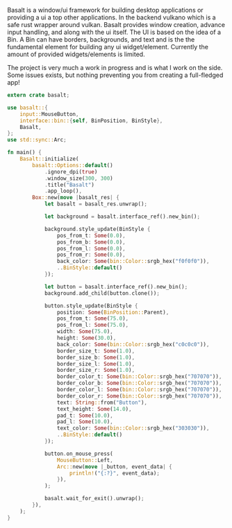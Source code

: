 Basalt is a window/ui framework for building desktop applications or providing a ui a top other applications. In the backend vulkano which is a safe rust wrapper around vulkan. Basalt provides window creation, advance input handling, and along with the ui itself. The UI is based on the idea of a Bin. A Bin can have borders, backgrounds, and text and is the the fundamental element for building any ui widget/element. Currently the amount of provided widgets/elements is limited.

The project is very much a work in progress and is what I work on the side. Some issues exists, but nothing preventing you from creating a full-fledged app!

```rust
extern crate basalt;

use basalt::{
	input::MouseButton,
	interface::bin::{self, BinPosition, BinStyle},
	Basalt,
};
use std::sync::Arc;

fn main() {
	Basalt::initialize(
		basalt::Options::default()
			.ignore_dpi(true)
			.window_size(300, 300)
			.title("Basalt")
			.app_loop(),
		Box::new(move |basalt_res| {
			let basalt = basalt_res.unwrap();

			let background = basalt.interface_ref().new_bin();

			background.style_update(BinStyle {
				pos_from_t: Some(0.0),
				pos_from_b: Some(0.0),
				pos_from_l: Some(0.0),
				pos_from_r: Some(0.0),
				back_color: Some(bin::Color::srgb_hex("f0f0f0")),
				..BinStyle::default()
			});

			let button = basalt.interface_ref().new_bin();
			background.add_child(button.clone());

			button.style_update(BinStyle {
				position: Some(BinPosition::Parent),
				pos_from_t: Some(75.0),
				pos_from_l: Some(75.0),
				width: Some(75.0),
				height: Some(30.0),
				back_color: Some(bin::Color::srgb_hex("c0c0c0")),
				border_size_t: Some(1.0),
				border_size_b: Some(1.0),
				border_size_l: Some(1.0),
				border_size_r: Some(1.0),
				border_color_t: Some(bin::Color::srgb_hex("707070")),
				border_color_b: Some(bin::Color::srgb_hex("707070")),
				border_color_l: Some(bin::Color::srgb_hex("707070")),
				border_color_r: Some(bin::Color::srgb_hex("707070")),
				text: String::from("Button"),
				text_height: Some(14.0),
				pad_t: Some(10.0),
				pad_l: Some(10.0),
				text_color: Some(bin::Color::srgb_hex("303030")),
				..BinStyle::default()
			});

			button.on_mouse_press(
				MouseButton::Left,
				Arc::new(move |_button, event_data| {
					println!("{:?}", event_data);
				}),
			);

			basalt.wait_for_exit().unwrap();
		}),
	);
}
```
